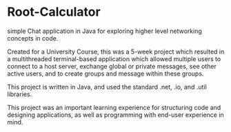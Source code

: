 # Root-Calculator
 simple Chat application in Java for exploring higher level networking concepts in code.

Created for a University Course, this was a 5-week project which resulted in a multithreaded terminal-based application which allowed multiple users to connect to a host server, exchange global or private messages, see other active users, and to create groups and message within these groups.

This project is written in Java, and used the standard .net, .io, and .util libraries.

This project was an important learning experience for structuring code and designing applications, as well as programming with end-user experience in mind.
